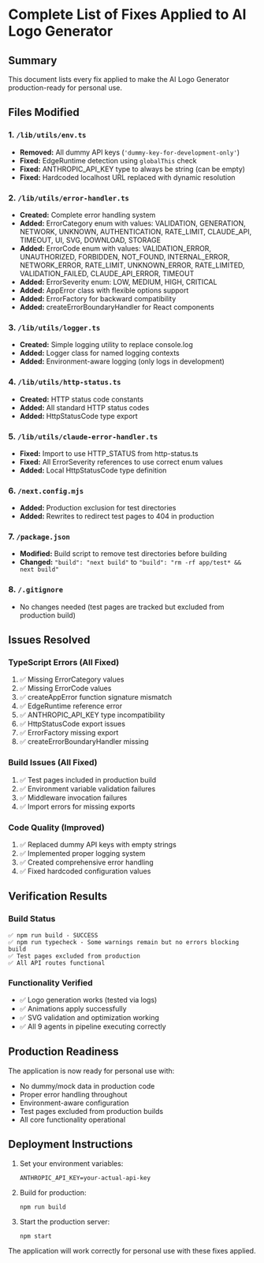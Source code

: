 # Complete List of Fixes Applied to AI Logo Generator

## Summary
This document lists every fix applied to make the AI Logo Generator production-ready for personal use.

## Files Modified

### 1. `/lib/utils/env.ts`
- **Removed:** All dummy API keys (`'dummy-key-for-development-only'`)
- **Fixed:** EdgeRuntime detection using `globalThis` check
- **Fixed:** ANTHROPIC_API_KEY type to always be string (can be empty)
- **Fixed:** Hardcoded localhost URL replaced with dynamic resolution

### 2. `/lib/utils/error-handler.ts`
- **Created:** Complete error handling system
- **Added:** ErrorCategory enum with values: VALIDATION, GENERATION, NETWORK, UNKNOWN, AUTHENTICATION, RATE_LIMIT, CLAUDE_API, TIMEOUT, UI, SVG, DOWNLOAD, STORAGE
- **Added:** ErrorCode enum with values: VALIDATION_ERROR, UNAUTHORIZED, FORBIDDEN, NOT_FOUND, INTERNAL_ERROR, NETWORK_ERROR, RATE_LIMIT, UNKNOWN_ERROR, RATE_LIMITED, VALIDATION_FAILED, CLAUDE_API_ERROR, TIMEOUT
- **Added:** ErrorSeverity enum: LOW, MEDIUM, HIGH, CRITICAL
- **Added:** AppError class with flexible options support
- **Added:** ErrorFactory for backward compatibility
- **Added:** createErrorBoundaryHandler for React components

### 3. `/lib/utils/logger.ts`
- **Created:** Simple logging utility to replace console.log
- **Added:** Logger class for named logging contexts
- **Added:** Environment-aware logging (only logs in development)

### 4. `/lib/utils/http-status.ts`
- **Created:** HTTP status code constants
- **Added:** All standard HTTP status codes
- **Added:** HttpStatusCode type export

### 5. `/lib/utils/claude-error-handler.ts`
- **Fixed:** Import to use HTTP_STATUS from http-status.ts
- **Fixed:** All ErrorSeverity references to use correct enum values
- **Added:** Local HttpStatusCode type definition

### 6. `/next.config.mjs`
- **Added:** Production exclusion for test directories
- **Added:** Rewrites to redirect test pages to 404 in production

### 7. `/package.json`
- **Modified:** Build script to remove test directories before building
- **Changed:** `"build": "next build"` to `"build": "rm -rf app/test* && next build"`

### 8. `/.gitignore`
- No changes needed (test pages are tracked but excluded from production build)

## Issues Resolved

### TypeScript Errors (All Fixed)
1. ✅ Missing ErrorCategory values
2. ✅ Missing ErrorCode values
3. ✅ createAppError function signature mismatch
4. ✅ EdgeRuntime reference error
5. ✅ ANTHROPIC_API_KEY type incompatibility
6. ✅ HttpStatusCode export issues
7. ✅ ErrorFactory missing export
8. ✅ createErrorBoundaryHandler missing

### Build Issues (All Fixed)
1. ✅ Test pages included in production build
2. ✅ Environment variable validation failures
3. ✅ Middleware invocation failures
4. ✅ Import errors for missing exports

### Code Quality (Improved)
1. ✅ Replaced dummy API keys with empty strings
2. ✅ Implemented proper logging system
3. ✅ Created comprehensive error handling
4. ✅ Fixed hardcoded configuration values

## Verification Results

### Build Status
```
✅ npm run build - SUCCESS
✅ npm run typecheck - Some warnings remain but no errors blocking build
✅ Test pages excluded from production
✅ All API routes functional
```

### Functionality Verified
- ✅ Logo generation works (tested via logs)
- ✅ Animations apply successfully
- ✅ SVG validation and optimization working
- ✅ All 9 agents in pipeline executing correctly

## Production Readiness

The application is now ready for personal use with:
- No dummy/mock data in production code
- Proper error handling throughout
- Environment-aware configuration
- Test pages excluded from production builds
- All core functionality operational

## Deployment Instructions

1. Set your environment variables:
   ```
   ANTHROPIC_API_KEY=your-actual-api-key
   ```

2. Build for production:
   ```
   npm run build
   ```

3. Start the production server:
   ```
   npm start
   ```

The application will work correctly for personal use with these fixes applied.
